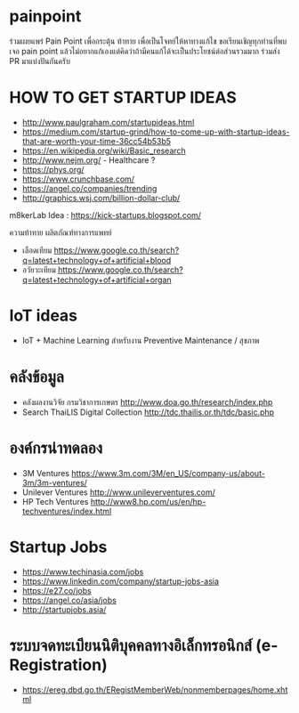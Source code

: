 # painpoint 
ร่วมเผยแพร่ Pain Point เพื่อกระตุ้น ท้าทาย เพื่อเป็นโจทย์ให้หาทางแก้ไข ขอเรียนเชิญทุกท่านที่พบเจอ pain point แล้วไม่อยากแก้เองแต่คิดว่าถ้ามีคนแก้ได้จะเป็นประโยชน์ต่อส่วนรวมมาก ร่วมส่ง PR มาแบ่งปันกันครับ

# HOW TO GET STARTUP IDEAS
- http://www.paulgraham.com/startupideas.html
- https://medium.com/startup-grind/how-to-come-up-with-startup-ideas-that-are-worth-your-time-36cc54b53b5
- https://en.wikipedia.org/wiki/Basic_research
- http://www.nejm.org/ - Healthcare ?
- https://phys.org/
- https://www.crunchbase.com/
- https://angel.co/companies/trending
- http://graphics.wsj.com/billion-dollar-club/

m8kerLab Idea : https://kick-startups.blogspot.com/

ความท้าทาย ผลิตภัณฑ์ทางการแพทย์
- เลือดเทียม https://www.google.co.th/search?q=latest+technology+of+artificial+blood
- อวัยวะเทียม https://www.google.co.th/search?q=latest+technology+of+artificial+organ

# IoT ideas
- IoT + Machine Learning สำหรับงาน Preventive Maintenance / สุขภาพ

# คลังข้อมูล
- คลังผลงานวิจัย กรมวิชาการเกษตร http://www.doa.go.th/research/index.php
- Search ThaiLIS Digital Collection http://tdc.thailis.or.th/tdc/basic.php

# องค์กรน่าทดลอง
- 3M Ventures https://www.3m.com/3M/en_US/company-us/about-3m/3m-ventures/
- Unilever Ventures http://www.unileverventures.com/
- HP Tech Ventures http://www8.hp.com/us/en/hp-techventures/index.html

# Startup Jobs
- https://www.techinasia.com/jobs
- https://www.linkedin.com/company/startup-jobs-asia
- https://e27.co/jobs
- https://angel.co/asia/jobs
- http://startupjobs.asia/

# ระบบจดทะเบียนนิติบุคคลทางอิเล็กทรอนิกส์ (e-Registration)
- https://ereg.dbd.go.th/ERegistMemberWeb/nonmemberpages/home.xhtml
